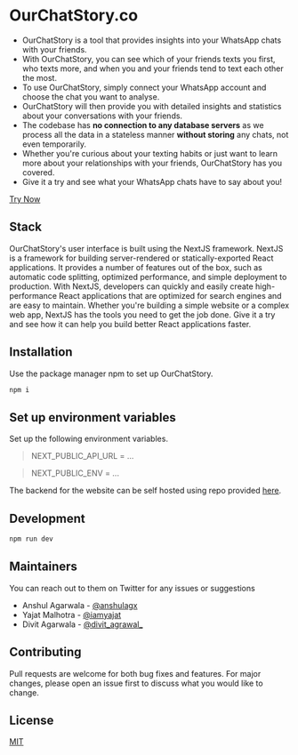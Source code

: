 # OurChatStory.co

- OurChatStory is a tool that provides insights into your WhatsApp chats with your friends.
- With OurChatStory, you can see which of your friends texts you first, who texts more, and when you and your friends tend to text each other the most.
- To use OurChatStory, simply connect your WhatsApp account and choose the chat you want to analyse. 
- OurChatStory will then provide you with detailed insights and statistics about your conversations with your friends.
- The codebase has **no connection to any database servers**  as we process all the data in a stateless manner **without storing** any chats, not even temporarily. 
- Whether you're curious about your texting habits or just want to learn more about your relationships with your friends, OurChatStory has you covered. 
- Give it a try and see what your WhatsApp chats have to say about you!

[Try Now](https://ourchatstory.co)


## Stack
OurChatStory's user interface is built using the NextJS framework.
NextJS is a framework for building server-rendered or statically-exported React applications. It provides a number of features out of the box, such as automatic code splitting, optimized performance, and simple deployment to production. With NextJS, developers can quickly and easily create high-performance React applications that are optimized for search engines and are easy to maintain. Whether you're building a simple website or a complex web app, NextJS has the tools you need to get the job done. Give it a try and see how it can help you build better React applications faster.
## Installation

Use the package manager npm to set up OurChatStory.

```bash
npm i
```
## Set up environment variables

Set up the following environment variables.

> NEXT_PUBLIC_API_URL = ...
 
> NEXT_PUBLIC_ENV = ...

The backend for the website can be self hosted using repo provided [here](https://github.com/OurChatStory/WhatsApp-Chat-Analysis-API).
## Development

```python
npm run dev
```
## Maintainers
You can reach out to them on Twitter for any issues or suggestions
- Anshul Agarwala - [@anshulagx](https://twitter.com/anshulagx)
- Yajat Malhotra  - [@iamyajat](https://twitter.com/iamyajat)
- Divit Agarwala - [@divit_agrawal_](https://twitter.com/Divit_Agrawal_)
## Contributing

Pull requests are welcome for both bug fixes and features. For major changes, please open an issue first
to discuss what you would like to change.

## License

[MIT](https://choosealicense.com/licenses/mit/)